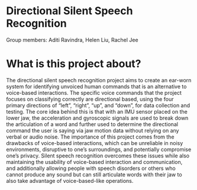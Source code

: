 # Directional Silent Speech Recognition
Group members: Aditi Ravindra, Helen Liu, Rachel Jee

# What is this project about?
The directional silent speech recognition project aims to create an ear-worn system for identifying unvoiced human commands that is an alternative to voice-based interactions. The specific voice commands that the project focuses on classifying correctly are directional based, using the four primary directions of “left”, “right”, “up”, and “down”, for data collection and testing. The core idea behind this is that with an IMU sensor placed on the lower jaw, the acceleration and gyroscopic signals are used to break down the articulation of a word and further used to determine the directional command the user is saying via jaw motion data without relying on any verbal or audio noise. The importance of this project comes from the drawbacks of voice-based interactions, which can be unreliable in noisy environments, disruptive to one’s surroundings, and potentially compromise one’s privacy. Silent speech recognition overcomes these issues while also maintaining the usability of voice-based interaction and communication, and additionally allowing people with speech disorders or others who cannot produce any sound but can still articulate words with their jaw to also take advantage of voice-based-like operations.


